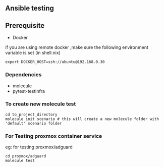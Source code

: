 ## Ansible testing

## Prerequisite
* Docker 

if you are using remote docker ,make sure the following environment variable is set (in shell.nix)
```
export DOCKER_HOST=ssh://ubuntu@192.168.0.30
```

### Dependencies
* molecule
* pytest-testinfra

### To create new molecule test
```
cd to_project_directory
molecule init scenario # this will create a new molecule folder with 'default' scenario folder
```
### For Testing proxmox container service
eg: for testing proxmox/adguard
```
cd proxmox/adguard
molecule test
```